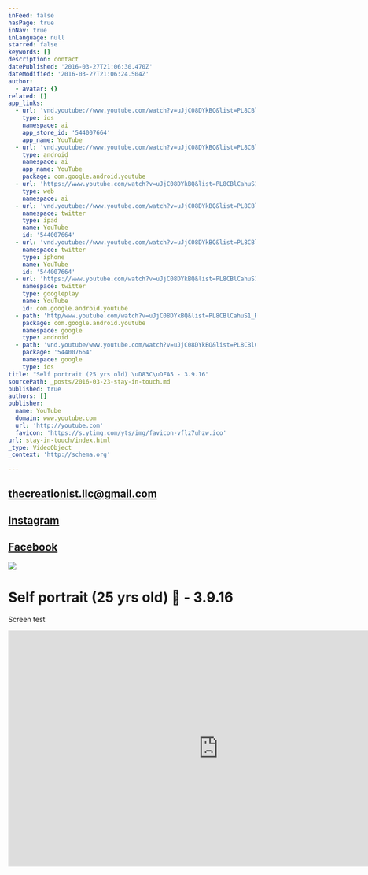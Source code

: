 ```yaml
---
inFeed: false
hasPage: true
inNav: true
inLanguage: null
starred: false
keywords: []
description: contact
datePublished: '2016-03-27T21:06:30.470Z'
dateModified: '2016-03-27T21:06:24.504Z'
author:
  - avatar: {}
related: []
app_links:
  - url: 'vnd.youtube://www.youtube.com/watch?v=uJjC08DYkBQ&list=PL8CBlCahuS1_RjqJLw3opqk8iCYgCa7XV&index=3&feature=applinks'
    type: ios
    namespace: ai
    app_store_id: '544007664'
    app_name: YouTube
  - url: 'vnd.youtube://www.youtube.com/watch?v=uJjC08DYkBQ&list=PL8CBlCahuS1_RjqJLw3opqk8iCYgCa7XV&index=3&feature=applinks'
    type: android
    namespace: ai
    app_name: YouTube
    package: com.google.android.youtube
  - url: 'https://www.youtube.com/watch?v=uJjC08DYkBQ&list=PL8CBlCahuS1_RjqJLw3opqk8iCYgCa7XV&index=3&feature=applinks'
    type: web
    namespace: ai
  - url: 'vnd.youtube://www.youtube.com/watch?v=uJjC08DYkBQ&list=PL8CBlCahuS1_RjqJLw3opqk8iCYgCa7XV&index=3&feature=applinks'
    namespace: twitter
    type: ipad
    name: YouTube
    id: '544007664'
  - url: 'vnd.youtube://www.youtube.com/watch?v=uJjC08DYkBQ&list=PL8CBlCahuS1_RjqJLw3opqk8iCYgCa7XV&index=3&feature=applinks'
    namespace: twitter
    type: iphone
    name: YouTube
    id: '544007664'
  - url: 'https://www.youtube.com/watch?v=uJjC08DYkBQ&list=PL8CBlCahuS1_RjqJLw3opqk8iCYgCa7XV&index=3'
    namespace: twitter
    type: googleplay
    name: YouTube
    id: com.google.android.youtube
  - path: 'http/www.youtube.com/watch?v=uJjC08DYkBQ&list=PL8CBlCahuS1_RjqJLw3opqk8iCYgCa7XV&index=3'
    package: com.google.android.youtube
    namespace: google
    type: android
  - path: 'vnd.youtube/www.youtube.com/watch?v=uJjC08DYkBQ&list=PL8CBlCahuS1_RjqJLw3opqk8iCYgCa7XV&index=3'
    package: '544007664'
    namespace: google
    type: ios
title: "Self portrait (25 yrs old) \uD83C\uDFA5 - 3.9.16"
sourcePath: _posts/2016-03-23-stay-in-touch.md
published: true
authors: []
publisher:
  name: YouTube
  domain: www.youtube.com
  url: 'http://youtube.com'
  favicon: 'https://s.ytimg.com/yts/img/favicon-vflz7uhzw.ico'
url: stay-in-touch/index.html
_type: VideoObject
_context: 'http://schema.org'

---
```

## thecreationist.llc@gmail.com

## [Instagram][0]

## [Facebook][1]
![](https://imgflo.herokuapp.com/graph/vahj1ThiexotieMo/82472ae4676cd15f0c1c7ee083a5ea02/passthrough.jpg?height=563&input=https%3A%2F%2Fs3-us-west-2.amazonaws.com%2Fthe-grid-img%2Fp%2F284149a01cd1d805f53f96622c0420844e9c6909.jpg&width=750)

# Self portrait (25 yrs old) 🎥 - 3.9.16

Screen test

<iframe src="https://cdn.embedly.com/widgets/media.html?src=http%3A%2F%2Fwww.youtube.com%2Fembed%2FuJjC08DYkBQ&amp;url=https%3A%2F%2Fwww.youtube.com%2Fwatch%3Fv%3DuJjC08DYkBQ%26list%3DPL8CBlCahuS1_RjqJLw3opqk8iCYgCa7XV%26index%3D3&amp;image=http%3A%2F%2Fi.ytimg.com%2Fvi%2FuJjC08DYkBQ%2Fhqdefault.jpg&amp;key=b7d04c9b404c499eba89ee7072e1c4f7&amp;type=text%2Fhtml&amp;schema=youtube" width="854" height="480" scrolling="no" frameborder="0" allowfullscreen="allowfullscreen" style=""></iframe>

  


[0]: https://www.instagram.com/the.creationist/
[1]: https://www.facebook.com/c.watts24